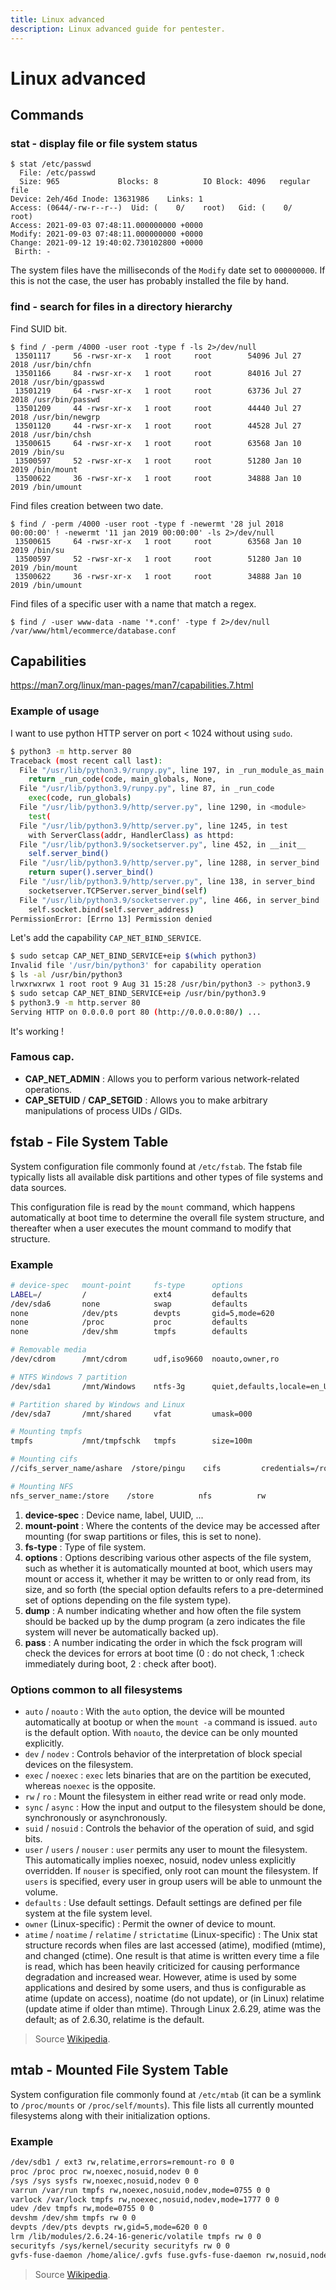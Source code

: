 ```yaml
---
title: Linux advanced
description: Linux advanced guide for pentester.
---
```


# Linux advanced

## Commands

### stat - display file or file system status

```
$ stat /etc/passwd
  File: /etc/passwd
  Size: 965             Blocks: 8          IO Block: 4096   regular file
Device: 2eh/46d Inode: 13631986    Links: 1
Access: (0644/-rw-r--r--)  Uid: (    0/    root)   Gid: (    0/    root)
Access: 2021-09-03 07:48:11.000000000 +0000
Modify: 2021-09-03 07:48:11.000000000 +0000
Change: 2021-09-12 19:40:02.730102800 +0000
 Birth: -
```

The system files have the milliseconds of the `Modify` date set to `000000000`. If this is not the case, the user has probably installed the file by hand.

### find - search for files in a directory hierarchy

Find SUID bit.

```
$ find / -perm /4000 -user root -type f -ls 2>/dev/null
 13501117     56 -rwsr-xr-x   1 root     root        54096 Jul 27  2018 /usr/bin/chfn
 13501166     84 -rwsr-xr-x   1 root     root        84016 Jul 27  2018 /usr/bin/gpasswd
 13501219     64 -rwsr-xr-x   1 root     root        63736 Jul 27  2018 /usr/bin/passwd
 13501209     44 -rwsr-xr-x   1 root     root        44440 Jul 27  2018 /usr/bin/newgrp
 13501120     44 -rwsr-xr-x   1 root     root        44528 Jul 27  2018 /usr/bin/chsh
 13500615     64 -rwsr-xr-x   1 root     root        63568 Jan 10  2019 /bin/su
 13500597     52 -rwsr-xr-x   1 root     root        51280 Jan 10  2019 /bin/mount
 13500622     36 -rwsr-xr-x   1 root     root        34888 Jan 10  2019 /bin/umount
```

Find files creation between two date.

```
$ find / -perm /4000 -user root -type f -newermt '28 jul 2018 00:00:00' ! -newermt '11 jan 2019 00:00:00' -ls 2>/dev/null
 13500615     64 -rwsr-xr-x   1 root     root        63568 Jan 10  2019 /bin/su
 13500597     52 -rwsr-xr-x   1 root     root        51280 Jan 10  2019 /bin/mount
 13500622     36 -rwsr-xr-x   1 root     root        34888 Jan 10  2019 /bin/umount
```
 
 Find files of a specific user with a name that match a regex.
 
```
$ find / -user www-data -name '*.conf' -type f 2>/dev/null
/var/www/html/ecommerce/database.conf
```

## Capabilities

https://man7.org/linux/man-pages/man7/capabilities.7.html

### Example of usage

I want to use python HTTP server on port < 1024 without using `sudo`.

```bash
$ python3 -m http.server 80
Traceback (most recent call last):
  File "/usr/lib/python3.9/runpy.py", line 197, in _run_module_as_main
    return _run_code(code, main_globals, None,
  File "/usr/lib/python3.9/runpy.py", line 87, in _run_code
    exec(code, run_globals)
  File "/usr/lib/python3.9/http/server.py", line 1290, in <module>
    test(
  File "/usr/lib/python3.9/http/server.py", line 1245, in test
    with ServerClass(addr, HandlerClass) as httpd:
  File "/usr/lib/python3.9/socketserver.py", line 452, in __init__
    self.server_bind()
  File "/usr/lib/python3.9/http/server.py", line 1288, in server_bind
    return super().server_bind()
  File "/usr/lib/python3.9/http/server.py", line 138, in server_bind
    socketserver.TCPServer.server_bind(self)
  File "/usr/lib/python3.9/socketserver.py", line 466, in server_bind
    self.socket.bind(self.server_address)
PermissionError: [Errno 13] Permission denied
```

Let's add the capability `CAP_NET_BIND_SERVICE`.

```bash
$ sudo setcap CAP_NET_BIND_SERVICE+eip $(which python3)
Invalid file '/usr/bin/python3' for capability operation
$ ls -al /usr/bin/python3
lrwxrwxrwx 1 root root 9 Aug 31 15:28 /usr/bin/python3 -> python3.9
$ sudo setcap CAP_NET_BIND_SERVICE+eip /usr/bin/python3.9
$ python3.9 -m http.server 80
Serving HTTP on 0.0.0.0 port 80 (http://0.0.0.0:80/) ...
```

It's working !

### Famous cap.

- **CAP_NET_ADMIN** : Allows you to perform various network-related operations.
- **CAP_SETUID** / **CAP_SETGID** : Allows you to make arbitrary manipulations of process UIDs / GIDs.

## fstab - File System Table
System configuration file commonly found at `/etc/fstab`. The fstab file typically lists all available disk partitions and other types of file systems and data sources.

This configuration file is read by the `mount` command, which happens automatically at boot time to determine the overall file system structure, and thereafter when a user executes the mount command to modify that structure.

### Example

```bash linenums="0"
# device-spec   mount-point     fs-type      options                                          dump pass
LABEL=/         /               ext4         defaults                                            1 1
/dev/sda6       none            swap         defaults                                            0 0
none            /dev/pts        devpts       gid=5,mode=620                                      0 0
none            /proc           proc         defaults                                            0 0
none            /dev/shm        tmpfs        defaults                                            0 0

# Removable media
/dev/cdrom      /mnt/cdrom      udf,iso9660  noauto,owner,ro                                     0 0

# NTFS Windows 7 partition
/dev/sda1       /mnt/Windows    ntfs-3g      quiet,defaults,locale=en_US.utf8,umask=0,noexec     0 0

# Partition shared by Windows and Linux
/dev/sda7       /mnt/shared     vfat         umask=000                                           0 0

# Mounting tmpfs
tmpfs           /mnt/tmpfschk   tmpfs        size=100m                                           0 0

# Mounting cifs
//cifs_server_name/ashare  /store/pingu    cifs         credentials=/root/smbpass.txt            0 0

# Mounting NFS
nfs_server_name:/store    /store          nfs          rw                                        0 0
```

1. **device-spec** : Device name, label, UUID, ...
2. **mount-point** : Where the contents of the device may be accessed after mounting (for swap partitions or files, this is set to none).
3. **fs-type** : Type of file system.
4. **options** : Options describing various other aspects of the file system, such as whether it is automatically mounted at boot, which users may mount or access it, whether it may be written to or only read from, its size, and so forth (the special option defaults refers to a pre-determined set of options depending on the file system type).
5. **dump** : A number indicating whether and how often the file system should be backed up by the dump program (a zero indicates the file system will never be automatically backed up).
6. **pass** : A number indicating the order in which the fsck program will check the devices for errors at boot time (0 : do not check, 1 :check immediately during boot, 2 : check after boot).

### Options common to all filesystems

- `auto` / `noauto` : With the `auto` option, the device will be mounted automatically at bootup or when the `mount -a` command is issued. `auto` is the default option. With `noauto`, the device can be only mounted explicitly.
- `dev` / `nodev` : Controls behavior of the interpretation of block special devices on the filesystem.
- `exec` / `noexec` : `exec` lets binaries that are on the partition be executed, whereas `noexec` is the opposite.
- `rw` / `ro` : Mount the filesystem in either read write or read only mode.
- `sync` / `async` : How the input and output to the filesystem should be done, synchronously or asynchronously.
- `suid` / `nosuid` : Controls the behavior of the operation of suid, and sgid bits.
- `user` / `users` / `nouser` : `user` permits any user to mount the filesystem. This automatically implies noexec, nosuid, nodev unless explicitly overridden. If `nouser` is specified, only root can mount the filesystem. If `users` is specified, every user in group users will be able to unmount the volume.
- `defaults` : Use default settings. Default settings are defined per file system at the file system level.
- `owner` (Linux-specific) : Permit the owner of device to mount.
- `atime` / `noatime` / `relatime` / `strictatime` (Linux-specific) : The Unix stat structure records when files are last accessed (atime), modified (mtime), and changed (ctime). One result is that atime is written every time a file is read, which has been heavily criticized for causing performance degradation and increased wear. However, atime is used by some applications and desired by some users, and thus is configurable as atime (update on access), noatime (do not update), or (in Linux) relatime (update atime if older than mtime). Through Linux 2.6.29, atime was the default; as of 2.6.30, relatime is the default.

> Source [Wikipedia](https://en.wikipedia.org/wiki/Fstab).

## mtab - Mounted File System Table

System configuration file commonly found at `/etc/mtab` (it can be a symlink to `/proc/mounts` or `/proc/self/mounts`). This file lists all currently mounted filesystems along with their initialization options.

### Example

```bash
/dev/sdb1 / ext3 rw,relatime,errors=remount-ro 0 0
proc /proc proc rw,noexec,nosuid,nodev 0 0
/sys /sys sysfs rw,noexec,nosuid,nodev 0 0
varrun /var/run tmpfs rw,noexec,nosuid,nodev,mode=0755 0 0
varlock /var/lock tmpfs rw,noexec,nosuid,nodev,mode=1777 0 0
udev /dev tmpfs rw,mode=0755 0 0
devshm /dev/shm tmpfs rw 0 0
devpts /dev/pts devpts rw,gid=5,mode=620 0 0
lrm /lib/modules/2.6.24-16-generic/volatile tmpfs rw 0 0
securityfs /sys/kernel/security securityfs rw 0 0
gvfs-fuse-daemon /home/alice/.gvfs fuse.gvfs-fuse-daemon rw,nosuid,nodev,user=alice 0 0
```
 
 > Source [Wikipedia](https://en.wikipedia.org/wiki/Mtab).